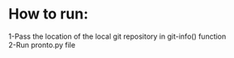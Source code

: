 # How to run:
1-Pass the location of the local git repository in git-info() function <br />
2-Run pronto.py file
